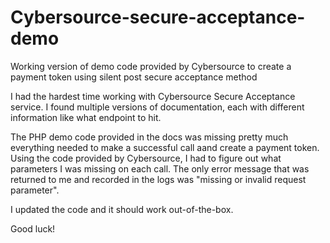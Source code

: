 Cybersource-secure-acceptance-demo
==================================

Working version of demo code provided by Cybersource to create a payment token using silent post secure acceptance method

I had the hardest time working with Cybersource Secure Acceptance service. I found multiple versions of documentation, each with different information like what endpoint to hit. 

The PHP demo code provided in the docs was missing pretty much everything needed to make a successful call aand create a payment token. Using the code provided by Cybersource, I had to figure out what parameters I was missing on each call. The only error message that was returned to me and recorded in the logs was "missing or invalid request parameter". 

I updated the code and it should work out-of-the-box.

Good luck!

